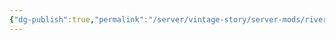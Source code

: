 ```yaml
---
{"dg-publish":true,"permalink":"/server/vintage-story/server-mods/rivers/","tags":["vs-up-to-date"]}
---
```


